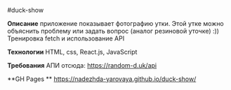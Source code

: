 #duck-show

**Описание**
приложение показывает фотографию утки. Этой утке можно объяснить проблему или задать вопрос (аналог резиновой уточке) :))
Тренировка fetch и использование API

**Технологии**
HTML, css, React.js, JavaScript

**Требования**
АПИ отсюда: https://random-d.uk/api

**GH Pages **
https://nadezhda-yarovaya.github.io/duck-show/